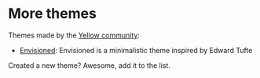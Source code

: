 More themes
===========
Themes made by the [Yellow community](https://github.com/datenstrom/yellow/wiki/Yellow-community):

* [Envisioned](https://github.com/nogginfuel/yellow-theme-envisioned):
  Envisioned is a minimalistic theme inspired by Edward Tufte

Created a new theme? Awesome, add it to the list.
